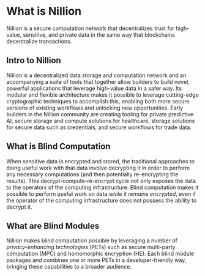 # What is Nillion

Nillion is a secure computation network that decentralizes trust for high-value, sensitive, and private data in the same way that blockchains decentralize transactions.

## Intro to Nillion

Nillion is a decentralized data storage and computation network and an accompanying a suite of tools that together allow builders to build novel, powerful applications that leverage high-value data in a safer way. Its modular and flexible architecture makes it possible to leverage cutting-edge cryptographic techniques to accomplish this, enabling both more secure versions of existing workflows and unlocking new opportunities. Early builders in the Nillion community are creating tooling for private predictive AI, secure storage and compute solutions for healthcare, storage solutions for secure data such as credentials, and secure workflows for trade data.

## What is Blind Computation

When sensitive data is encrypted and stored, the traditional approaches to doing useful work with that data involve decrypting it in order to perform any necessary computations (and then potentially re-encrypting the results). This decrypt-compute-re-encrypt cycle not only exposes the data to the operators of the computing infrastructure. Blind computation makes it possible to perform useful work on data *while it remains encrypted*, even if the operator of the computing infrastructure does not possess the ability to decrypt it.

## What are Blind Modules

Nillion makes blind computation possible by leveraging a number of *privacy-enhancing technologies* (PETs) such as secure multi-party computation (MPC) and homomorphic encryption (HE). Each blind module packages and combines one or more PETs in a developer-friendly way, bringing these capabilities to a broader audience.
